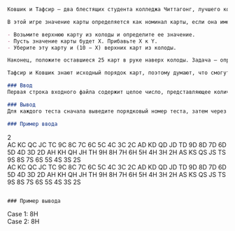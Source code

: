 ```markdown
Ковшик и Тафсир — два блестящих студента колледжа Читтагонг, лучшего колледжа на протяжении века в Читтагонге, Бангладеш. Их дни начинаются с множества занятий, и вскоре они перегружены. Поэтому, чтобы дать мозгу отдохнуть, они любят играть в карточную игру «Какая карта?» в свободное время между занятиями. Описание игры ниже:

В этой игре значение карты определяется как номинал карты, если она имеет значение от 2 до 9. В противном случае значение карты равно 10. Изначально есть колода из 52 карт рубашкой вверх. Возьмите верхние 25 карт из колоды в руку. Установите Y = 0. Затем выполните следующие шаги три раза:

- Возьмите верхнюю карту из колоды и определите ее значение.
- Пусть значение карты будет X. Прибавьте X к Y.
- Уберите эту карту и (10 − X) верхних карт из колоды.

Наконец, положите оставшиеся 25 карт в руке наверх колоды. Задача — определить Y-ю карту в колоде, считая снизу.

Тафсир и Ковшик знают исходный порядок карт, поэтому думают, что смогут назвать Y-ю карту, не заглядывая в колоду, но чаще всего не могут найти правильную карту и считают себя недалекими. Пожалуйста, помогите им повысить уверенность в себе.

### Ввод
Первая строка входного файла содержит целое число, представляющее количество тестов. Каждый тест описан ниже. Каждый тест состоит из 52 карт, данных в порядке исходной колоды, снизу вверх. Формат для каждой карты — строка из 2 символов: первый символ — это значение, второй символ — масть.

### Вывод
Для каждого теста сначала выведите порядковый номер теста, затем через пробел выведите искомую карту. Ознакомьтесь с примером ввода и вывода. Гарантируется, что решение всегда существует.

### Пример ввода
```
2  
AC KC QC JC TC 9C 8C 7C 6C 5C 4C 3C 2C AD KD QD JD TD 9D 8D 7D 6D 5D 4D 3D 2D AH KH QH JH TH 9H 8H 7H 6H 5H 4H 3H 2H AS KS QS JS TS 9S 8S 7S 6S 5S 4S 3S 2S  
AC KC QC JC TC 9C 8C 7C 6C 5C 4C 3C 2C AD KD QD JD TD 9D 8D 7D 6D 5D 4D 3D 2D AH KH QH JH TH 9H 8H 7H 6H 5H 4H 3H 2H AS KS QS JS TS 9S 8S 7S 6S 5S 4S 3S 2S
```

### Пример вывода
```
Case 1: 8H  
Case 2: 8H
```
```